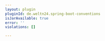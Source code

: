 ```yaml
---
layout: plugin
pluginId: de.weltn24.spring-boot-conventions
isJarAvailable: true
error: ''
violations: []

---
```

